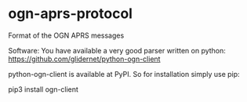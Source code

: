 # ogn-aprs-protocol

Format of the OGN APRS messages

Software:
You have available a very good parser written on python:
https://github.com/glidernet/python-ogn-client

python-ogn-client is available at PyPI. So for installation simply use pip:

pip3 install ogn-client

